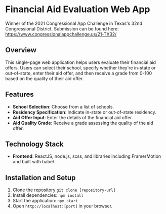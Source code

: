 # Financial Aid Evaluation Web App
Winner of the 2021 Congressional App Challenge in Texas's 32nd Congressional District. Submission can be found here: 
https://www.congressionalappchallenge.us/21-TX32/
## Overview
This single-page web application helps users evaluate their financial aid offers. Users can select their school, specify whether they're in-state or out-of-state, enter their aid offer, and then receive a grade from 0-100 based on the quality of their aid offer.

## Features
- **School Selection**: Choose from a list of schools.
- **Residency Specification**: Indicate in-state or out-of-state residency.
- **Aid Offer Input**: Enter the details of the financial aid offer.
- **Aid Quality Grade**: Receive a grade assessing the quality of the aid offer.

## Technology Stack
- **Frontend**: ReactJS, node.js, scss, and libraries including FramerMotion and built with babel

## Installation and Setup
1. Clone the repository
```git clone [repository-url]```
2. Install dependencies:
```npm install```
3. Start the application:
```npm start```
4. Open `http://localhost:[port]` in your browser.


